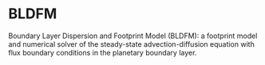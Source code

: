 # BLDFM
Boundary Layer Dispersion and Footprint Model (BLDFM): a footprint model and numerical solver of the steady-state advection-diffusion equation with flux boundary conditions in the planetary boundary layer. 
